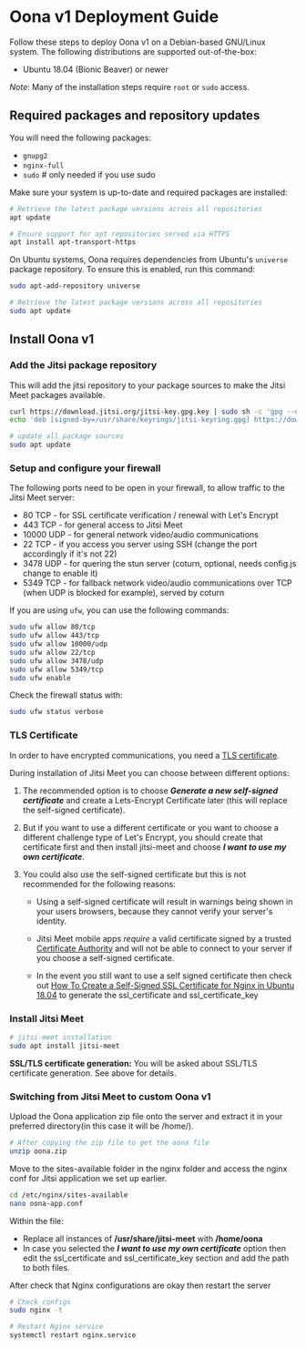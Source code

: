 # Oona v1 Deployment Guide

Follow these steps to deploy Oona v1 on a Debian-based GNU/Linux system. The following distributions are supported out-of-the-box:
-   Ubuntu 18.04 (Bionic Beaver) or newer

_Note_: Many of the installation steps require  `root`  or  `sudo`  access.

## Required packages and repository updates

You will need the following packages:

-   `gnupg2`
-   `nginx-full`
-   `sudo`  # only needed if you use sudo

Make sure your system is up-to-date and required packages are installed:

```bash
# Retrieve the latest package versions across all repositories
apt update

# Ensure support for apt repositories served via HTTPS
apt install apt-transport-https

```

On Ubuntu systems, Oona requires dependencies from Ubuntu's  `universe`  package repository. To ensure this is enabled, run this command:

```bash
sudo apt-add-repository universe

# Retrieve the latest package versions across all repositories
sudo apt update

```

## Install Oona v1
### Add the Jitsi package repository

This will add the jitsi repository to your package sources to make the Jitsi Meet packages available.

```bash
curl https://download.jitsi.org/jitsi-key.gpg.key | sudo sh -c 'gpg --dearmor > /usr/share/keyrings/jitsi-keyring.gpg'
echo 'deb [signed-by=/usr/share/keyrings/jitsi-keyring.gpg] https://download.jitsi.org stable/' | sudo tee /etc/apt/sources.list.d/jitsi-stable.list > /dev/null

# update all package sources
sudo apt update

```

### Setup and configure your firewall

The following ports need to be open in your firewall, to allow traffic to the Jitsi Meet server:

-   80 TCP - for SSL certificate verification / renewal with Let's Encrypt
-   443 TCP - for general access to Jitsi Meet
-   10000 UDP - for general network video/audio communications
-   22 TCP - if you access you server using SSH (change the port accordingly if it's not 22)
-   3478 UDP - for quering the stun server (coturn, optional, needs config.js change to enable it)
-   5349 TCP - for fallback network video/audio communications over TCP (when UDP is blocked for example), served by coturn

If you are using  `ufw`, you can use the following commands:

```bash
sudo ufw allow 80/tcp
sudo ufw allow 443/tcp
sudo ufw allow 10000/udp
sudo ufw allow 22/tcp
sudo ufw allow 3478/udp
sudo ufw allow 5349/tcp
sudo ufw enable

```

Check the firewall status with:

```bash
sudo ufw status verbose

```
### TLS Certificate

In order to have encrypted communications, you need a  [TLS certificate](https://en.wikipedia.org/wiki/Transport_Layer_Security).

During installation of Jitsi Meet you can choose between different options:

1.  The recommended option is to choose  **_Generate a new self-signed certificate_**  and create a Lets-Encrypt Certificate later (this will replace the self-signed certificate).
    
2.  But if you want to use a different certificate or you want to choose a different challenge type of Let's Encrypt, you should create that certificate first and then install jitsi-meet and choose  **_I want to use my own certificate_**.
    
3.  You could also use the self-signed certificate but this is not recommended for the following reasons:
    
    -   Using a self-signed certificate will result in warnings being shown in your users browsers, because they cannot verify your server's identity.
        
    -   Jitsi Meet mobile apps  _require_  a valid certificate signed by a trusted  [Certificate Authority](https://en.wikipedia.org/wiki/Certificate_authority)  and will not be able to connect to your server if you choose a self-signed certificate.
    - In the event you still want to use a self signed certificate then check out [How To Create a Self-Signed SSL Certificate for Nginx in Ubuntu 18.04](https://www.digitalocean.com/community/tutorials/how-to-create-a-self-signed-ssl-certificate-for-nginx-in-ubuntu-18-04) to generate the ssl_certificate and ssl_certificate_key
        

### Install Jitsi Meet

```bash
# jitsi-meet installation
sudo apt install jitsi-meet

```

**SSL/TLS certificate generation:**  You will be asked about SSL/TLS certificate generation. See above for details.

### Switching from Jitsi Meet to custom Oona v1

Upload the Oona application zip file onto the server and extract it in your preferred directory(in this case it will be /home/).

```bash
# After copying the zip file to get the oona file
unzip oona.zip

```
Move to the sites-available folder in the nginx folder and access the nginx conf for Jitsi application we set up earlier.

```bash
cd /etc/nginx/sites-available
nano oona-app.conf

```
Within the file:
- Replace all instances of **/usr/share/jitsi-meet** with **/home/oona**
- In case you selected the **_I want to use my own certificate_** option then edit the ssl_certificate and ssl_certificate_key section and add the path to both files.

After check that Nginx configurations are okay then restart the server
```bash
# Check configs
sudo nginx -t

# Restart Nginx service
systemctl restart nginx.service

```
